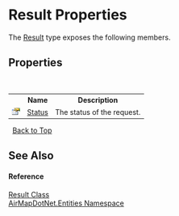 # Result Properties
 

The <a href="T_AirMapDotNet_Entities_Result">Result</a> type exposes the following members.


## Properties
&nbsp;<table><tr><th></th><th>Name</th><th>Description</th></tr><tr><td>![Public property](media/pubproperty.gif "Public property")</td><td><a href="P_AirMapDotNet_Entities_Result_Status">Status</a></td><td>
The status of the request.</td></tr></table>&nbsp;
<a href="#result-properties">Back to Top</a>

## See Also


#### Reference
<a href="T_AirMapDotNet_Entities_Result">Result Class</a><br /><a href="N_AirMapDotNet_Entities">AirMapDotNet.Entities Namespace</a><br />